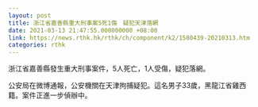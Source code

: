 ```yaml
---
layout: post
title: 浙江省嘉善縣重大刑事案5死1傷　疑犯天津落網
date: 2021-03-13 21:47:55.000000000 +08:00
link: https://news.rthk.hk/rthk/ch/component/k2/1580439-20210313.htm
categories: rthk
---
```


浙江省嘉善縣發生重大刑事案件，5人死亡，1人受傷，疑犯落網。

公安局在微博通報，公安機關在天津拘捕疑犯。這名男子33歲，黑龍江省雞西籍。案件正進一步偵辦中。​
